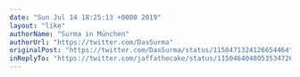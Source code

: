 ```yaml
---
date: "Sun Jul 14 18:25:13 +0000 2019"
layout: "like"
authorName: "Surma in München"
authorUrl: "https://twitter.com/DasSurma"
originalPost: "https://twitter.com/DasSurma/status/1150471324126654464"
inReplyTo: "https://twitter.com/jaffathecake/status/1150464048053534726"
---
```

